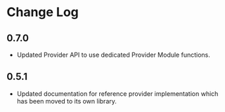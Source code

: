 # Change Log #

## 0.7.0 ##

* Updated Provider API to use dedicated Provider Module functions.

## 0.5.1 ##

* Updated documentation for reference provider implementation which has been moved to its own library.